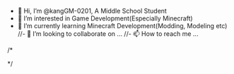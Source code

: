 - 👋 Hi, I’m @kangGM-0201, A Middle School Student
- 👀 I’m interested in Game Development(Especially Minecraft)
- 🌱 I’m currently learning Minecraft Development(Modding, Modeling etc)
//- 💞️ I’m looking to collaborate on ...
//- 📫 How to reach me ...

/*
<!---
Suscord/ Suscord is a ✨ special ✨ repository because its `README.md` (this file) appears on your GitHub profile.
You can click the Preview link to take a look at your changes.
--->
*/
